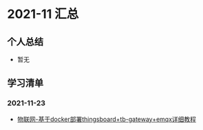 # 2021-11 汇总

## 个人总结
* 暂无

## 学习清单
### 2021-11-23
* [物联网-基于docker部署thingsboard+tb-gateway+emqx详细教程](./2021-11-23/物联网-基于docker部署thingsboard+tb-gateway+emqx详细教程.md)
